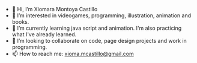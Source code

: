 - 👋 Hi, I’m Xiomara Montoya Castillo
- 👀 I’m interested in videogames, programming, illustration, animation and books.
- 🌱 I’m currently learning java script and animation. I'm also practicing what I've already learned.
- 💞️ I’m looking to collaborate on code, page design projects and work in programming.
- 📫 How to reach me: xioma.mcastillo@gmail.com

<!---
xioma-m/xioma-m is a ✨ special ✨ repository because its `README.md` (this file) appears on your GitHub profile.
You can click the Preview link to take a look at your changes.
--->
